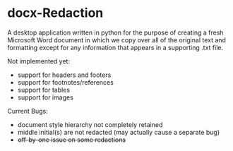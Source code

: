 # docx-Redaction

A desktop application written in python for the purpose of creating a fresh Microsoft Word document in which we copy over all of the original text and formatting except for any information that appears in a supporting .txt file.

Not implemented yet:
- support for headers and footers
- support for footnotes/references
- support for tables
- support for images

Current Bugs:
- document style hierarchy not completely retained
- middle initial(s) are not redacted (may actually cause a separate bug)
- ~~off-by-one issue on some redactions~~
